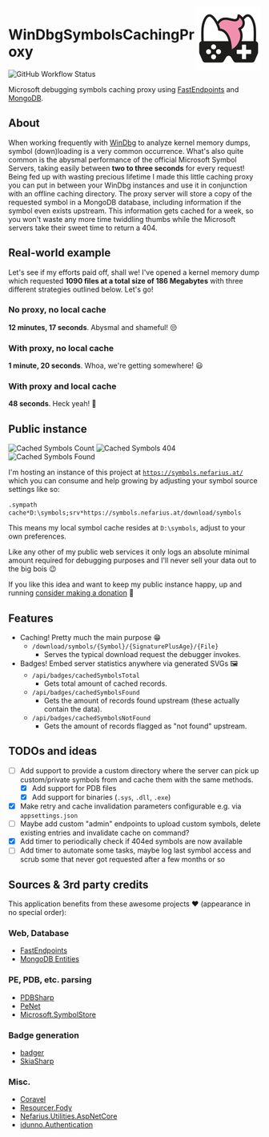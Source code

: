 <img src="assets/NSS-128x128.png" align="right" />

# WinDbgSymbolsCachingProxy

![GitHub Workflow Status](https://img.shields.io/github/actions/workflow/status/nefarius/WinDbgSymbolsCachingProxy/docker-image.yml)

Microsoft debugging symbols caching proxy using [FastEndpoints](https://fast-endpoints.com/) and [MongoDB](https://mongodb-entities.com/).

## About

When working frequently with [WinDbg](https://learn.microsoft.com/en-us/windows-hardware/drivers/debugger/debugging-using-windbg-preview) to analyze kernel memory dumps, symbol (down)loading is a very common occurrence. What's also quite common is the abysmal performance of the official Microsoft Symbol Servers, taking easily between **two to three seconds** for every request! Being fed up with wasting precious lifetime I made this little caching proxy you can put in between your WinDbg instances and use it in conjunction with an offline caching directory. The proxy server will store a copy of the requested symbol in a MongoDB database, including information if the symbol even exists upstream. This information gets cached for a week, so you won't waste any more time twiddling thumbs while the Microsoft servers take their sweet time to return a 404.

## Real-world example

Let's see if my efforts paid off, shall we! I've opened a kernel memory dump which requested **1090 files at a total size of 186 Megabytes** with three different strategies outlined below. Let's go!

### No proxy, no local cache

**12 minutes, 17 seconds**. Abysmal and shameful! 😒

### With proxy, no local cache

**1 minute, 20 seconds**.  Whoa, we're getting somewhere! 😃

### With proxy and local cache

**48 seconds**. Heck yeah! 🥳

## Public instance

![Cached Symbols Count](https://symbols.nefarius.at/api/badges/cachedSymbolsTotal?cacheBust=true) ![Cached Symbols 404](https://symbols.nefarius.at/api/badges/cachedSymbolsNotFound?cacheBust=true) ![Cached Symbols Found](https://symbols.nefarius.at/api/badges/cachedSymbolsFound?cacheBust=true)

I'm hosting an instance of this project at [`https://symbols.nefarius.at/`](https://symbols.nefarius.at/) which you can consume and help growing by adjusting your symbol source settings like so:

```text
.sympath cache*D:\symbols;srv*https://symbols.nefarius.at/download/symbols
```

This means my local symbol cache resides at `D:\symbols`, adjust to your own preferences.

Like any other of my public web services it only logs an absolute minimal amount required for debugging purposes and I'll never sell your data out to the big bois 😉

If you like this idea and want to keep my public instance happy, up and running [consider making a donation](https://vigem.org/Community-Support/) 💸

## Features

- Caching! Pretty much the main purpose 😁
  - `/download/symbols/{Symbol}/{SignaturePlusAge}/{File}`
    - Serves the typical download request the debugger invokes. 
- Badges! Embed server statistics anywhere via generated SVGs 🖼️
  - `/api/badges/cachedSymbolsTotal`
    - Gets total amount of cached records.
  - `/api/badges/cachedSymbolsFound`
    - Gets the amount of records found upstream (these actually contain the data).
  - `/api/badges/cachedSymbolsNotFound`
    - Gets the amount of records flagged as "not found" upstream.  

## TODOs and ideas

- [ ] Add support to provide a custom directory where the server can pick up custom/private symbols from and cache them with the same methods.
  - [X] Add support for PDB files
  - [X] Add support for binaries (`.sys`, `.dll`, `.exe`)
- [X] Make retry and cache invalidation parameters configurable e.g. via `appsettings.json`
- [ ] Maybe add custom "admin" endpoints to upload custom symbols, delete existing entries and invalidate cache on command?
- [X] Add timer to periodically check if 404ed symbols are now available
- [ ] Add timer to automate some tasks, maybe log last symbol access and scrub some that never got requested after a few months or so

## Sources & 3rd party credits

This application benefits from these awesome projects ❤ (appearance in no special order):

### Web, Database

- [FastEndpoints](https://fast-endpoints.com/)
- [MongoDB Entities](https://mongodb-entities.com/)

### PE, PDB, etc. parsing

- [PDBSharp](https://github.com/smx-smx/PDBSharp)
- [PeNet](https://github.com/secana/PeNet)
- [Microsoft.SymbolStore](https://github.com/dotnet/symstore)

### Badge generation

- [badger](https://github.com/8/badger)
- [SkiaSharp](https://github.com/mono/SkiaSharp)

### Misc.

- [Coravel](https://docs.coravel.net/)
- [Resourcer.Fody](https://github.com/Fody/Resourcer)
- [Nefarius.Utilities.AspNetCore](https://github.com/nefarius/Nefarius.Utilities.AspNetCore)
- [idunno.Authentication](https://github.com/blowdart/idunno.Authentication)
